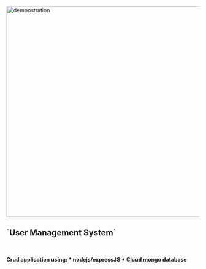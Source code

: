 <div align="left" width="50">

<img src="https://github.com/iNightjar/User-Management-System/blob/master/images/demonstration.gif?raw=true" href="https://github.com/iNightjar" alt="demonstration"  width="550"/><br> 
  
<h2>`User Management System`</h2><br>
<p><strong>Crud application using:
* nodejs/expressJS  
* Cloud mongo database</p>
</div>